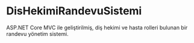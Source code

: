 # DisHekimiRandevuSistemi
ASP.NET Core MVC ile geliştirilmiş, diş hekimi ve hasta rolleri bulunan bir randevu yönetim sistemi.
